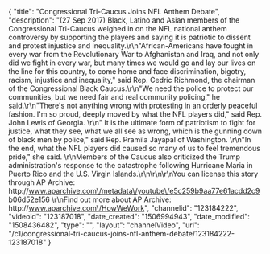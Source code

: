 {
    "title": "Congressional Tri-Caucus Joins NFL Anthem Debate",
    "description": "(27 Sep 2017) Black, Latino and Asian members of the Congressional Tri-Caucus weighed in on the NFL national anthem controversy by supporting the players and saying it is patriotic to dissent and protest injustice and inequality.\r\n\"African-Americans have fought in every war from the Revolutionary War to Afghanistan and Iraq, and not only did we fight in every war, but many times we would go and lay our lives on the line for this country, to come home and face discrimination, bigotry, racism, injustice and inequality,\" said Rep. Cedric Richmond, the chairman of the Congressional Black Caucus.\r\n\"We need the police to protect our communities, but we need fair and real community policing,\" he said.\r\n\"There's not anything wrong with protesting in an orderly peaceful fashion. I'm so proud, deeply moved by what the NFL players did,\" said Rep. John Lewis of Georgia. \r\n\" It is the ultimate form of patriotism to fight for justice, what they see, what we all see as wrong, which is the gunning down of black men by police,\" said Rep. Pramila Jayapal of Washington. \r\n\"In the end, what the NFL players did caused so many of us to feel tremendous pride,\" she said. \r\nMembers of the Caucus also criticized the Trump administration's response to the catastrophe following Hurricane Maria in Puerto Rico and the U.S. Virgin Islands.\r\n\r\n\r\nYou can license this story through AP Archive: http:\/\/www.aparchive.com\/metadata\/youtube\/e5c259b9aa77e61acdd2c9b06d52e156 \r\nFind out more about AP Archive: http:\/\/www.aparchive.com\/HowWeWork",
    "channelid": "123184222",
    "videoid": "123187018",
    "date_created": "1506994943",
    "date_modified": "1508436482",
    "type": "",
    "layout": "channelVideo",
    "url": "\/c1\/congressional-tri-caucus-joins-nfl-anthem-debate\/123184222-123187018"
}